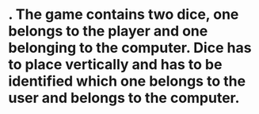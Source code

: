 # . The game contains two dice, one belongs to the player and one belonging to the computer. Dice has to place vertically and has to be identified which one belongs to the user and belongs to the computer.
